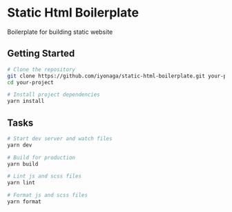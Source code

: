 # Static Html Boilerplate
Boilerplate for building static website

## Getting Started
```bash
# Clone the repository
git clone https://github.com/iyonaga/static-html-boilerplate.git your-project
cd your-project

# Install project dependencies
yarn install
```

## Tasks
```bash
# Start dev server and watch files
yarn dev

# Build for production
yarn build

# Lint js and scss files
yarn lint

# Format js and scss files
yarn format
```
